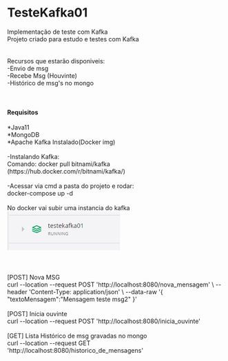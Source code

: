 # TesteKafka01
Implementação de teste com Kafka</br>
Projeto criado para estudo e testes com Kafka</br>
</br></br>
Recursos que estarão disponiveis: </br>
-Envio de msg </br>
-Recebe Msg (Houvinte)</br>
-Histórico de msg's no mongo </br> 
 
</br>
<h4>Requisitos</h4>
*Java11  </br>
*MongoDB </br>
*Apache Kafka Instalado(Docker img) </br>
</br>
-Instalando Kafka: </br>
Comando: docker pull bitnami/kafka </br>
(https://hub.docker.com/r/bitnami/kafka/) </br>
 </br>
-Acessar via cmd a pasta do projeto e rodar:  </br>
docker-compose up -d </br>
</br>
No docker vai subir uma instancia do kafka </br>
<img src="docker_kafka1.png"> </br>
</br></br>
</br>
[POST] Nova MSG </br>
curl --location --request POST 'http://localhost:8080/nova_mensagem' \
--header 'Content-Type: application/json' \
--data-raw '{
    "textoMensagem":"Mensagem teste msg2"
}'
</br></br>
[POST] Inicia ouvinte </br>
curl --location --request POST 'http://localhost:8080/inicia_ouvinte'
</br></br>
[GET] Lista Histórico de msg gravadas no mongo </br>
curl --location --request GET 'http://localhost:8080/historico_de_mensagens'
</br>